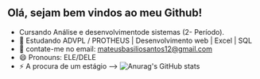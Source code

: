 ## Olá, sejam bem vindos ao meu Github!

-  Cursando Análise e desenvolvimentode sistemas (2- Período).
- 🌱 Estudando ADVPL / PROTHEUS | Desenvolvimento web | Excel | SQL
- 👯 contate-me no email: mateusbasiliosantos12@gmail.com
- 😄 Pronouns: ELE/DELE
- ⚡ A procura de um estágio
-->
  ![Anurag's GitHub stats](https://github-readme-stats.vercel.app/api?username=anuraghazra&show_icons=true&theme=radical)
